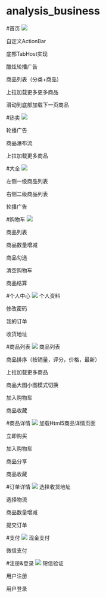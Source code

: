 # analysis_business
#首页
![](http://7mno4h.com2.z0.glb.qiniucdn.com/yy_home.png)

自定义ActionBar

底部TabHost实现

酷炫轮播广告

商品列表（分类+商品）

上拉加载更多更多商品

滑动到底部加载下一页商品

#热卖
![](http://7mno4h.com2.z0.glb.qiniucdn.com/yy_hot.png)

轮播广告

商品瀑布流

上拉加载更多商品

#大全
![](http://7mno4h.com2.z0.glb.qiniucdn.com/yy_all.png)

左侧一级商品列表

右侧二级商品列表

轮播广告

#购物车
![](http://7mno4h.com2.z0.glb.qiniucdn.com/yy_cart.png)

商品列表

商品数量增减

商品勾选

清空购物车

商品结算

#个人中心
![](http://7mno4h.com2.z0.glb.qiniucdn.com/yy_more.png)
个人资料

修改密码

我的订单

收货地址

#商品列表
![](http://7mno4h.com2.z0.glb.qiniucdn.com/yy_shop_list.png)
商品列表

商品排序（按销量，评分，价格，最新）

上拉加载更多商品

商品大图小图模式切换

加入购物车

商品收藏

#商品详情
![](http://7mno4h.com2.z0.glb.qiniucdn.com/yy_detail.png)
加载Html5商品详情页面

立即购买

加入购物车

商品分享

商品收藏

#订单详情
![](http://7mno4h.com2.z0.glb.qiniucdn.com/yy_order.png)
选择收货地址

选择物流

商品数量增减

提交订单

#支付
![](http://7mno4h.com2.z0.glb.qiniucdn.com/yy_pay.png)
现金支付

微信支付

#注册&登录
![](http://7mno4h.com2.z0.glb.qiniucdn.com/yy_reg.png)
短信验证

用户注册

用户登录
